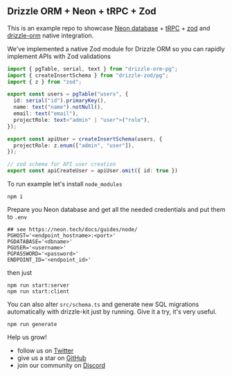 ## Drizzle ORM + Neon + tRPC + Zod 
This is an example repo to showcase [Neon database](https://neon.tech) +  [tRPC](https://trpc.io) + [zod](https://zod.dev) and [drizzle-orm](http://driz.li/orm) native integration.

We've implemented a native Zod module for Drizzle ORM so you can rapidly implement APIs with Zod validations

```typescript
import { pgTable, serial, text } from "drizzle-orm-pg";
import { createInsertSchema } from "drizzle-zod/pg";
import { z } from "zod";

export const users = pgTable("users", {
  id: serial("id").primaryKey(),
  name: text("name").notNull(),
  email: text("email"),
  projectRole: text<"admin" | "user">("role"),
});

export const apiUser = createInsertSchema(users, {
  projectRole: z.enum(["admin", "user"]),
});

// zod schema for API user creation
export const apiCreateUser = apiUser.omit({ id: true })
```

To run example let's install `node_modules`
```shell
npm i
```

Prepare you Neon database and get all the needed credentials and put them to `.env`
```
## see https://neon.tech/docs/guides/node/
PGHOST='<endpoint_hostname>:<port>'
PGDATABASE='<dbname>'
PGUSER='<username>'
PGPASSWORD='<password>'
ENDPOINT_ID='<endpoint_id>'
```

then just
```shell
npm run start:server
npm run start:client
```

You can also alter `src/schema.ts` and generate new SQL migrations automatically with drizzle-kit just by running. Give it a try, it's very useful.
```shell
npm run generate
```

Help us grow!
- follow us on [Twitter](https://twitter.com/DrizzleOrm)
- give us a star on [GitHub](https://github.com/drizzle-team/drizzle-orm)
- join our community on [Discord](https://driz.li/discord)